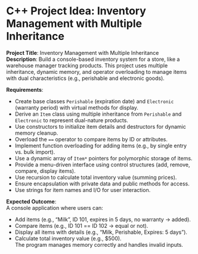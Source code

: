 # C++ Project Idea: Inventory Management with Multiple Inheritance

**Project Title**: Inventory Management with Multiple Inheritance  
**Description**: Build a console-based inventory system for a store, like a warehouse manager tracking products. This project uses multiple inheritance, dynamic memory, and operator overloading to manage items with dual characteristics (e.g., perishable and electronic goods).

**Requirements**:
- Create base classes `Perishable` (expiration date) and `Electronic` (warranty period) with virtual methods for display.
- Derive an `Item` class using multiple inheritance from `Perishable` and `Electronic` to represent dual-nature products.
- Use constructors to initialize item details and destructors for dynamic memory cleanup.
- Overload the `==` operator to compare items by ID or attributes.
- Implement function overloading for adding items (e.g., by single entry vs. bulk import).
- Use a dynamic array of `Item*` pointers for polymorphic storage of items.
- Provide a menu-driven interface using control structures (add, remove, compare, display items).
- Use recursion to calculate total inventory value (summing prices).
- Ensure encapsulation with private data and public methods for access.
- Use strings for item names and I/O for user interaction.

**Expected Outcome**:  
A console application where users can:  
- Add items (e.g., “Milk”, ID 101, expires in 5 days, no warranty → added).  
- Compare items (e.g., ID 101 == ID 102 → equal or not).  
- Display all items with details (e.g., “Milk, Perishable, Expires: 5 days”).  
- Calculate total inventory value (e.g., $500).  
The program manages memory correctly and handles invalid inputs.